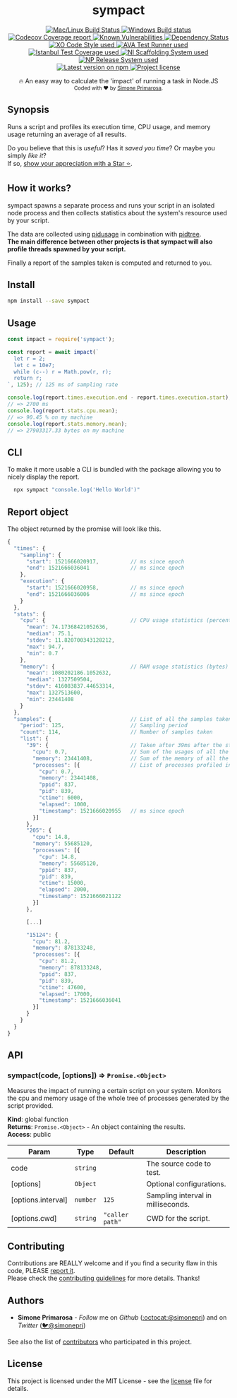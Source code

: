 <h1 align="center">
  <b>sympact</b>
</h1>
<p align="center">
  <!-- CI - TravisCI -->
  <a href="https://travis-ci.org/simonepri/sympact">
    <img src="https://img.shields.io/travis/simonepri/sympact/master.svg?label=MacOS%20%26%20Linux" alt="Mac/Linux Build Status" />
  </a>
  <!-- CI - AppVeyor -->
  <a href="https://ci.appveyor.com/project/simonepri/sympact">
    <img src="https://img.shields.io/appveyor/ci/simonepri/sympact/master.svg?label=Windows" alt="Windows Build status" />
  </a>
  <!-- Coverage - Codecov -->
  <a href="https://codecov.io/gh/simonepri/sympact">
    <img src="https://img.shields.io/codecov/c/github/simonepri/sympact/master.svg" alt="Codecov Coverage report" />
  </a>
  <!-- DM - Snyk -->
  <a href="https://snyk.io/test/github/simonepri/sympact?targetFile=package.json">
    <img src="https://snyk.io/test/github/simonepri/sympact/badge.svg?targetFile=package.json" alt="Known Vulnerabilities" />
  </a>
  <!-- DM - David -->
  <a href="https://david-dm.org/simonepri/sympact">
    <img src="https://david-dm.org/simonepri/sympact/status.svg" alt="Dependency Status" />
  </a>

  <br/>

  <!-- Code Style - XO-Prettier -->
  <a href="https://github.com/xojs/xo">
    <img src="https://img.shields.io/badge/code_style-XO+Prettier-5ed9c7.svg" alt="XO Code Style used" />
  </a>
  <!-- Test Runner - AVA -->
  <a href="https://github.com/avajs/ava">
    <img src="https://img.shields.io/badge/test_runner-AVA-fb3170.svg" alt="AVA Test Runner used" />
  </a>
  <!-- Test Coverage - Istanbul -->
  <a href="https://github.com/istanbuljs/nyc">
    <img src="https://img.shields.io/badge/test_coverage-NYC-fec606.svg" alt="Istanbul Test Coverage used" />
  </a>
  <!-- Init - ni -->
  <a href="https://github.com/simonepri/ni">
    <img src="https://img.shields.io/badge/initialized_with-ni-e74c3c.svg" alt="NI Scaffolding System used" />
  </a>
  <!-- Release - np -->
  <a href="https://github.com/sindresorhus/np">
    <img src="https://img.shields.io/badge/released_with-np-6c8784.svg" alt="NP Release System used" />
  </a>

  <br/>

  <!-- Version - npm -->
  <a href="https://www.npmjs.com/package/sympact">
    <img src="https://img.shields.io/npm/v/sympact.svg" alt="Latest version on npm" />
  </a>
  <!-- License - MIT -->
  <a href="https://github.com/simonepri/sympact/tree/master/license">
    <img src="https://img.shields.io/github/license/simonepri/sympact.svg" alt="Project license" />
  </a>
</p>
<p align="center">
  🔥 An easy way to calculate the 'impact' of running a task in Node.JS
  <br/>

  <sub>
    Coded with ❤️ by <a href="#authors">Simone Primarosa</a>.
  </sub>
</p>

## Synopsis

Runs a script and profiles its execution time, CPU usage, and memory usage
returning an average of all results.

Do you believe that this is *useful*?
Has it *saved you time*?
Or maybe you simply *like it*?  
If so, [show your appreciation with a Star ⭐️][start].

## How it works?

sympact spawns a separate process and runs your script in an isolated
node process and then collects statistics about the system's resource used by
your script.

The data are collected using [pidusage][gh:pidusage] in combination with
[pidtree][gh:pidtree].  
**The main difference between other projects is that sympact will also
profile threads spawned by your script.**

Finally a report of the samples taken is computed and returned to you.

## Install

```bash
npm install --save sympact
```

## Usage

```js
const impact = require('sympact');

const report = await impact(`
  let r = 2;
  let c = 10e7;
  while (c--) r = Math.pow(r, r);
  return r;
`, 125); // 125 ms of sampling rate

console.log(report.times.execution.end - report.times.execution.start);
// => 2700 ms
console.log(report.stats.cpu.mean);
// => 90.45 % on my machine
console.log(report.stats.memory.mean);
// => 27903317.33 bytes on my machine
```

## CLI

To make it more usable a CLI is bundled with the package allowing you to nicely
display the report.
```js
  npx sympact "console.log('Hello World')"
```

## Report object

The object returned by the promise will look like this.
```js
{
  "times": {
    "sampling": {
      "start": 1521666020917,          // ms since epoch
      "end": 1521666036041             // ms since epoch
    },
    "execution": {
      "start": 1521666020958,          // ms since epoch
      "end": 1521666036006             // ms since epoch
    }
  },
  "stats": {
    "cpu": {                           // CPU usage statistics (percentage)
      "mean": 74.17368421052636,
      "median": 75.1,
      "stdev": 11.820700343128212,
      "max": 94.7,
      "min": 0.7
    },
    "memory": {                        // RAM usage statistics (bytes)
      "mean": 1080202186.1052632,
      "median": 1327509504,
      "stdev": 416083837.44653314,
      "max": 1327513600,
      "min": 23441408
    }
  },
  "samples": {                         // List of all the samples taken
    "period": 125,                     // Sampling period
    "count": 114,                      // Number of samples taken
    "list": {
      "39": {                          // Taken after 39ms after the start of the watch command
        "cpu": 0.7,                    // Sum of the usages of all the processes
        "memory": 23441408,            // Sum of the memory of all the processes
        "processes": [{                // List of processes profiled in this timeframe
          "cpu": 0.7,
          "memory": 23441408,
          "ppid": 837,
          "pid": 839,
          "ctime": 6000,
          "elapsed": 1000,
          "timestamp": 1521666020955   // ms since epoch
        }]
      },
      "205": {
        "cpu": 14.8,
        "memory": 55685120,
        "processes": [{
          "cpu": 14.8,
          "memory": 55685120,
          "ppid": 837,
          "pid": 839,
          "ctime": 15000,
          "elapsed": 2000,
          "timestamp": 1521666021122
        }]
      },

      [...]

      "15124": {
        "cpu": 81.2,
        "memory": 878133248,
        "processes": [{
          "cpu": 81.2,
          "memory": 878133248,
          "ppid": 837,
          "pid": 839,
          "ctime": 47600,
          "elapsed": 17000,
          "timestamp": 1521666036041
        }]
      }
    }
  }
}
```

## API

<a name="sympact"></a>

### sympact(code, [options]) ⇒ <code>Promise.&lt;Object&gt;</code>
Measures the impact of running a certain script on your system.
Monitors the cpu and memory usage of the whole tree of processes generated by
the script provided.

**Kind**: global function  
**Returns**: <code>Promise.&lt;Object&gt;</code> - An object containing the results.  
**Access**: public  

| Param | Type | Default | Description |
| --- | --- | --- | --- |
| code | <code>string</code> |  | The source code to test. |
| [options] | <code>Object</code> |  | Optional configurations. |
| [options.interval] | <code>number</code> | <code>125</code> | Sampling interval in milliseconds. |
| [options.cwd] | <code>string</code> | <code>&quot;caller path&quot;</code> | CWD for the script. |

## Contributing

Contributions are REALLY welcome and if you find a security flaw in this code, PLEASE [report it][new issue].  
Please check the [contributing guidelines][contributing] for more details. Thanks!

## Authors

- **Simone Primarosa** -  *Follow* me on *Github* ([:octocat:@simonepri][github:simonepri]) and on  *Twitter* ([🐦@simonepri][twitter:simoneprimarosa])

See also the list of [contributors][contributors] who participated in this project.

## License

This project is licensed under the MIT License - see the [license][license] file for details.

<!-- Links -->
[start]: https://github.com/simonepri/phc-format#start-of-content
[new issue]: https://github.com/simonepri/phc-format/issues/new
[contributors]: https://github.com/simonepri/phc-format/contributors

[license]: https://github.com/simonepri/phc-format/tree/master/license
[contributing]: https://github.com/simonepri/phc-format/tree/master/.github/contributing.md

[github:simonepri]: https://github.com/simonepri
[twitter:simoneprimarosa]: http://twitter.com/intent/user?screen_name=simoneprimarosa

[gh:pidusage]: https://github.com/soyuka/pidusage
[gh:pidtree]: https://github.com/simonepri/pidtree

